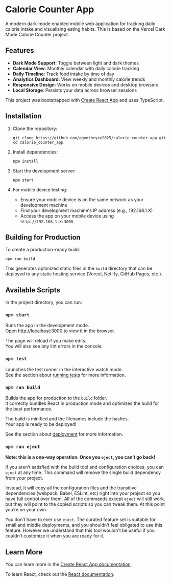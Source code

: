 # Calorie Counter App

A modern dark-mode enabled mobile web application for tracking daily calorie intake and visualizing eating habits. This is based on the Vercel Dark Mode Calorie Counter project.

## Features

- **Dark Mode Support**: Toggle between light and dark themes
- **Calendar View**: Monthly calendar with daily calorie tracking
- **Daily Timeline**: Track food intake by time of day
- **Analytics Dashboard**: View weekly and monthly calorie trends
- **Responsive Design**: Works on mobile devices and desktop browsers
- **Local Storage**: Persists your data across browser sessions

This project was bootstrapped with [Create React App](https://github.com/facebook/create-react-app) and uses TypeScript.

## Installation

1. Clone the repository:
   ```
   git clone https://github.com/agentbryce2025/calorie_counter_app.git
   cd calorie_counter_app
   ```

2. Install dependencies:
   ```
   npm install
   ```

3. Start the development server:
   ```
   npm start
   ```

4. For mobile device testing:
   - Ensure your mobile device is on the same network as your development machine
   - Find your development machine's IP address (e.g., 192.168.1.X)
   - Access the app on your mobile device using `http://192.168.1.X:3000`

## Building for Production

To create a production-ready build:

```
npm run build
```

This generates optimized static files in the `build` directory that can be deployed to any static hosting service (Vercel, Netlify, GitHub Pages, etc.).

## Available Scripts

In the project directory, you can run:

### `npm start`

Runs the app in the development mode.\
Open [http://localhost:3000](http://localhost:3000) to view it in the browser.

The page will reload if you make edits.\
You will also see any lint errors in the console.

### `npm test`

Launches the test runner in the interactive watch mode.\
See the section about [running tests](https://facebook.github.io/create-react-app/docs/running-tests) for more information.

### `npm run build`

Builds the app for production to the `build` folder.\
It correctly bundles React in production mode and optimizes the build for the best performance.

The build is minified and the filenames include the hashes.\
Your app is ready to be deployed!

See the section about [deployment](https://facebook.github.io/create-react-app/docs/deployment) for more information.

### `npm run eject`

**Note: this is a one-way operation. Once you `eject`, you can’t go back!**

If you aren’t satisfied with the build tool and configuration choices, you can `eject` at any time. This command will remove the single build dependency from your project.

Instead, it will copy all the configuration files and the transitive dependencies (webpack, Babel, ESLint, etc) right into your project so you have full control over them. All of the commands except `eject` will still work, but they will point to the copied scripts so you can tweak them. At this point you’re on your own.

You don’t have to ever use `eject`. The curated feature set is suitable for small and middle deployments, and you shouldn’t feel obligated to use this feature. However we understand that this tool wouldn’t be useful if you couldn’t customize it when you are ready for it.

## Learn More

You can learn more in the [Create React App documentation](https://facebook.github.io/create-react-app/docs/getting-started).

To learn React, check out the [React documentation](https://reactjs.org/).
